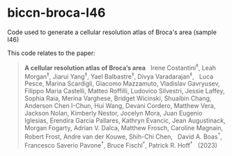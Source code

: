 # biccn-broca-I46
Code used to generate a cellular resolution atlas of Broca's area (sample I46)

This code relates to the paper:

> **A cellular resolution atlas of Broca’s area**
> &nbsp;
> Irene Costantini<sup>‡</sup>, 
> Leah Morgan<sup>‡</sup>, 
> Jiarui Yang<sup>‡</sup>, 
> Yael Balbastre<sup>‡</sup>, 
> Divya Varadarajan<sup>‡</sup>, 
> &nbsp;
> Luca Pesce, 
> Marina Scardigli, 
> Giacomo Mazzamuto, 
> Vladislav Gavryusev, 
> Filippo Maria Castelli, 
> Matteo Roffilli, 
> Ludovico Silvestri, 
> Jessie Laffey, 
> Sophia Raia, 
> Merina Varghese, 
> Bridget Wicinski, 
> Shuaibin Chang, 
> Anderson Chen I-Chun, 
> Hui Wang, 
> Devani Cordero, 
> Matthew Vera, 
> Jackson Nolan, 
> Kimberly Nestor, 
> Jocelyn Mora, 
> Juan Eugenio Iglesias, 
> Erendira Garcia Pallares, 
> Kathryn Evancic, 
> Jean Augustinack, 
> Morgan Fogarty, 
> Adrian V. Dalca, 
> Matthew Frosch, 
> Caroline Magnain, 
> Robert Frost, 
> Andre van der Kouwe, 
> Shih-Chi Chen, 
> &nbsp;
> David A. Boas<sup>†</sup>, 
> Francesco Saverio Pavone<sup>†</sup>, 
> Bruce Fischl<sup>†</sup>, 
> Patrick R. Hoff<sup>†</sup>
> &nbsp;
> (2023)

